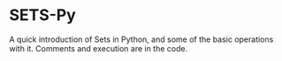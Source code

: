 # SETS-Py
A quick introduction of Sets in Python, and some of the basic operations with it. 
Comments and execution are in the code.
